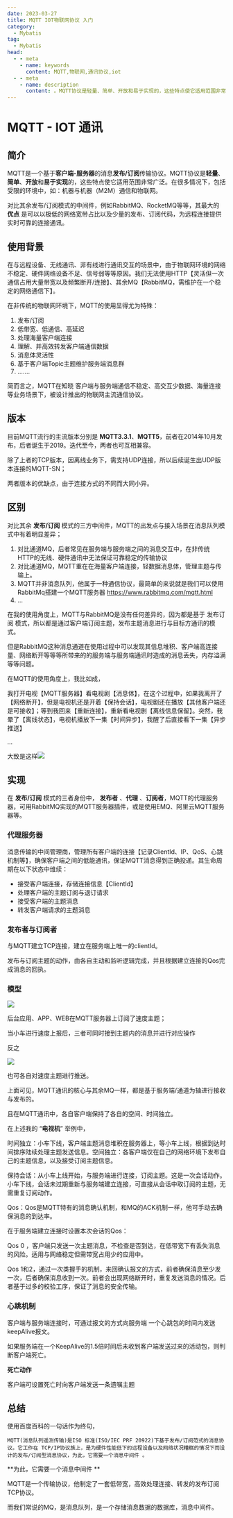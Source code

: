 ```yaml
---
date: 2023-03-27
title: MQTT IOT物联网协议 入门
category: 
  - Mybatis
tag:
  - Mybatis
head:
  - - meta
    - name: keywords
      content: MQTT,物联网,通讯协议,iot
  - - meta
    - name: description
      content: 。MQTT协议是轻量、简单、开放和易于实现的，这些特点使它适用范围非常广泛。在很多情况下，包括受限的环境中，如：机器与机器（M2M）通信和物联网。
---
```

# MQTT - IOT 通讯

## 简介

MQTT是一个基于**客户端-服务器**的消息**发布/订阅**传输协议。MQTT协议是**轻量**、**简单**、**开放**和**易于实现**的，这些特点使它适用范围非常广泛。在很多情况下，包括受限的环境中，如：机器与机器（M2M）通信和物联网。

对比其余发布/订阅模式的中间件，例如RabbitMQ、RocketMQ等等，其最大的 **优点** 是可以以极低的网络宽带占比以及少量的发布、订阅代码，为远程连接提供实时可靠的连接通讯。

## 使用背景

在与远程设备、无线通讯、非有线进行通讯交互的场景中，由于物联网环境的网络不稳定、硬件网络设备不足、信号弱等等原因。我们无法使用HTTP【灵活但一次通信占用大量带宽以及频繁断开/连接】、其余MQ【RabbitMQ，需维护在一个稳定的网络通信下】。

在非传统的物联网环境下，MQTT的使用显得尤为特殊：

1. 发布/订阅
2. 低带宽、低通信、高延迟
3. 处理海量客户端连接
4. 理解、并高效转发客户端通信数据
5. 消息体灵活性
6. 基于客户端Topic主题维护服务端消息群
7. .......

简而言之，MQTT在知晓 客户端与服务端通信不稳定、高交互少数据、海量连接等业务场景下，被设计推出的物联网主流通信协议。

## 版本

目前MQTT流行的主流版本分别是	**MQTT3.3.1**、**MQTT5**，前者在2014年10月发布，后者诞生于2019。迭代至今，两者也可互相兼容。

除了上者的TCP版本，因离线业务下，需支持UDP连接，所以后续诞生出UDP版本连接的MQTT-SN；

两者版本的优缺点，由于连接方式的不同而大同小异。

## 区别

对比其余 **发布/订阅** 模式的三方中间件，MQTT的出发点与接入场景在消息队列模式中有着明显差异；

1. 对比通道MQ，后者常见在服务端与服务端之间的消息交互中，在非传统HTTP的无线、硬件通讯中无法保证可靠稳定的传输协议
2. 对比通道MQ，MQTT重在在海量客户端连接，轻数据消息体，管理主题与传输上。
3. MQTT并非消息队列，他属于一种通信协议，最简单的来说就是我们可以使用 RabbitMq搭建一个MQTT服务器 https://www.rabbitmq.com/mqtt.html
4. ...

在我的使用角度上，MQTT与RabbitMQ是没有任何差异的，因为都是基于 发布订阅 模式，所以都是通过客户端订阅主题，发布主题消息进行与目标方通讯的模式。

但是RabbitMQ这种消息通道在使用过程中可以发现其信息堆积、客户端高连接量、网络断开等等等所带来的的服务端与服务端通讯时造成的消息丢失，内存溢满等等问题。

在MQTT的使用角度上，我比如成，

我打开电视【MQTT服务器】看电视剧【消息体】，在这个过程中，如果我离开了【网络断开】，但是电视机还是开着【保持会话】，电视剧还在播放【其他客户端还是可接收】；等到我回来【重新连接】，重新看电视剧【离线信息保留】。突然，我晕了【离线状态】，电视机播放下一集【时间异步】，我醒了后直接看下一集【异步推送】

...

大致是这样![](https://leyuna-blog-img.oss-cn-hangzhou.aliyuncs.com/image/emo/2023-03-07/aaad13b5-bfe1-4c08-ac85-fbc022d9ab6c.jpg)

## 实现

在 **发布/订阅** 模式的三者身份中， **发布者** 、**代理** 、**订阅者**，MQTT的代理服务器，可用RabbitMQ实现的MQTT服务器插件，或是使用EMQ、阿里云MQTT服务器等。

### 代理服务器

消息传输的中间管理商，管理所有客户端的连接【记录ClientId、IP、QoS、心跳机制等】，确保客户端之间的低能通讯，保证MQTT消息得到正确投递。其生命周期在以下状态中维续：

- 接受客户端连接，存储连接信息【ClientId】
- 处理客户端的主题订阅与退订请求
- 接受客户端的主题消息
- 转发客户端请求的主题消息

### 发布者与订阅者

与MQTT建立TCP连接，建立在服务端上唯一的clientId。

发布与订阅主题的动作，由各自主动和监听逻辑完成，并且根据建立连接的Qos完成消息的回执。

### 模型

![](https://leyuna-blog-img.oss-cn-hangzhou.aliyuncs.com/image/2023-03-27/bc97d86f-79cb-41d6-b37d-6dec7b350a8a.png)

后台应用、APP、WEB在MQTT服务器上订阅了速度主题；

当小车进行速度上报后，三者可同时接到主题内的消息并进行对应操作

反之

![](https://leyuna-blog-img.oss-cn-hangzhou.aliyuncs.com/image/2023-03-27/fab22b6d-0a09-48d6-9dfa-4b402004002e.png)

也可各自对速度主题进行推送。

上面可见，MQTT通讯的核心与其余MQ一样，都是基于服务端/通道为轴进行接收与发布的。

且在MQTT通讯中，各自客户端保持了各自的空间、时间独立。

在上述我的 “**电视机**” 举例中，

时间独立：小车下线，客户端主题消息堆积在服务器上，等小车上线，根据到达时间排序陆续处理主题发送信息。空间独立：各客户端仅在自己的网络环境下发布自己的主题信息，以及接受订阅主题信息。

保持会话：从小车上线开始，与服务端进行连接，订阅主题。这是一次会话动作。小车下线，会话未过期重新与服务端建立连接，可直接从会话中取订阅的主题，无需重复订阅动作。

Qos：Qos是MQTT特有的消息确认机制，和MQ的ACK机制一样，他可手动去确保消息的到达率。

在于服务端建立连接时设置本次会话的Qos：

Qos 0 ，客户端只发送一次主题消息，不检查是否到达，在低带宽下有丢失消息的风险。适用与网络稳定但需带宽占用少的应用中。

Qos 1和2，通过一次类握手的机制，来回确认报文的方式，前者确保消息至少发一次，后者确保消息收到一次。前者会出现网络断开时，重复发送消息的情况。后者基于过多的校验工序，保证了消息的安全传输。

### 心跳机制

客户端与服务端连接时，可通过报文的方式向服务端 一个心跳包的时间内发送keepAlive报文。

如果服务端在一个KeepAlive的1.5倍时间后未收到客户端发送过来的活动包，则判断客户端死亡。

**死亡动作**

客户端可设置死亡时向客户端发送一条遗嘱主题

## 总结

使用百度百科的一句话作为终句，

```
MQTT(消息队列遥测传输)是ISO 标准(ISO/IEC PRF 20922)下基于发布/订阅范式的消息协议。它工作在 TCP/IP协议族上，是为硬件性能低下的远程设备以及网络状况糟糕的情况下而设计的发布/订阅型消息协议，为此，它需要一个消息中间件 。
```

**为此，它需要一个消息中间件 **

MQTT是一个传输协议，他制定了一套低带宽，高效处理连接、转发的发布订阅TCP协议。

而我们常说的MQ，是消息队列，是一个存储消息数据的数据库，消息中间件。
